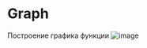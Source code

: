 # Graph
Построение графика функции 
![image](https://user-images.githubusercontent.com/109292707/201489866-99c849ff-3cb2-4291-b4b5-0117a97494d3.png)
